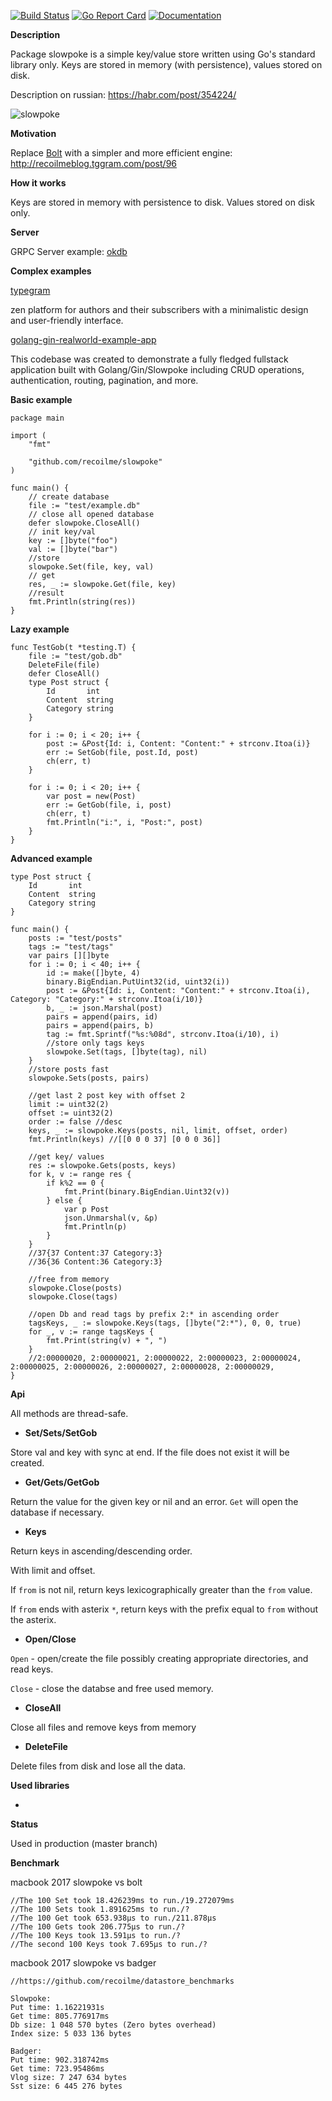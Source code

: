 [![Build Status](https://travis-ci.org/recoilme/slowpoke.svg?branch=master)](https://travis-ci.org/recoilme/slowpoke) [![Go Report Card](https://goreportcard.com/badge/github.com/recoilme/slowpoke)](https://goreportcard.com/report/github.com/recoilme/slowpoke)
[![Documentation](https://godoc.org/github.com/recoilme/slowpoke?status.svg)](https://godoc.org/github.com/recoilme/slowpoke)

**Description**

Package slowpoke is a simple key/value store written using Go's standard library only. Keys are stored in memory (with persistence), values stored on disk.

Description on russian: https://habr.com/post/354224/

![slowpoke](http://tggram.com/media/recoilme/photos/file_488344.jpg)

**Motivation**

Replace [Bolt](https://github.com/boltdb/bolt) with a simpler and more efficient engine: http://recoilmeblog.tggram.com/post/96

**How it works**

Keys are stored in memory with persistence to disk. Values stored on disk only.


**Server**


GRPC Server example: [okdb](https://github.com/recoilme/okdb)

**Complex examples**

[typegram](https://github.com/recoilme/tgram)

zen platform for authors and their subscribers with a minimalistic design and user-friendly interface.

[golang-gin-realworld-example-app](https://github.com/recoilme/golang-gin-realworld-example-app)

This codebase was created to demonstrate a fully fledged fullstack application built with Golang/Gin/Slowpoke including CRUD operations, authentication, routing, pagination, and more.


**Basic example**

```golang
package main

import (
	"fmt"

	"github.com/recoilme/slowpoke"
)

func main() {
	// create database
	file := "test/example.db"
	// close all opened database
	defer slowpoke.CloseAll()
	// init key/val
	key := []byte("foo")
	val := []byte("bar")
	//store
	slowpoke.Set(file, key, val)
	// get
	res, _ := slowpoke.Get(file, key)
	//result
	fmt.Println(string(res))
}
```

**Lazy example**

```golang
func TestGob(t *testing.T) {
	file := "test/gob.db"
	DeleteFile(file)
	defer CloseAll()
	type Post struct {
		Id       int
		Content  string
		Category string
	}

	for i := 0; i < 20; i++ {
		post := &Post{Id: i, Content: "Content:" + strconv.Itoa(i)}
		err := SetGob(file, post.Id, post)
		ch(err, t)
	}

	for i := 0; i < 20; i++ {
		var post = new(Post)
		err := GetGob(file, i, post)
		ch(err, t)
		fmt.Println("i:", i, "Post:", post)
	}
}
```

**Advanced example**

```golang
type Post struct {
	Id       int
	Content  string
	Category string
}

func main() {
	posts := "test/posts"
	tags := "test/tags"
	var pairs [][]byte
	for i := 0; i < 40; i++ {
		id := make([]byte, 4)
		binary.BigEndian.PutUint32(id, uint32(i))
		post := &Post{Id: i, Content: "Content:" + strconv.Itoa(i), Category: "Category:" + strconv.Itoa(i/10)}
		b, _ := json.Marshal(post)
		pairs = append(pairs, id)
		pairs = append(pairs, b)
		tag := fmt.Sprintf("%s:%08d", strconv.Itoa(i/10), i)
		//store only tags keys
		slowpoke.Set(tags, []byte(tag), nil)
	}
	//store posts fast
	slowpoke.Sets(posts, pairs)

	//get last 2 post key with offset 2
	limit := uint32(2)
	offset := uint32(2)
	order := false //desc
	keys, _ := slowpoke.Keys(posts, nil, limit, offset, order)
	fmt.Println(keys) //[[0 0 0 37] [0 0 0 36]]

	//get key/ values
	res := slowpoke.Gets(posts, keys)
	for k, v := range res {
		if k%2 == 0 {
			fmt.Print(binary.BigEndian.Uint32(v))
		} else {
			var p Post
			json.Unmarshal(v, &p)
			fmt.Println(p)
		}
	}
	//37{37 Content:37 Category:3}
	//36{36 Content:36 Category:3}

	//free from memory
	slowpoke.Close(posts)
	slowpoke.Close(tags)

	//open Db and read tags by prefix 2:* in ascending order
	tagsKeys, _ := slowpoke.Keys(tags, []byte("2:*"), 0, 0, true)
	for _, v := range tagsKeys {
		fmt.Print(string(v) + ", ")
	}
	//2:00000020, 2:00000021, 2:00000022, 2:00000023, 2:00000024, 2:00000025, 2:00000026, 2:00000027, 2:00000028, 2:00000029,
}
```

**Api**

All methods are thread-safe.


- **Set/Sets/SetGob** 

Store val and key with sync at end. If the file does not exist it will be created. 


- **Get/Gets/GetGob** 

Return the value for the given key or nil and an error. `Get` will open the database if necessary.

- **Keys** 

Return keys in ascending/descending order. 

With limit and offset.

If `from` is not nil, return keys lexicographically greater than the `from` value.

If `from` ends with asterix `*`, return keys with the prefix equal to `from` without the asterix.

- **Open/Close** 

`Open` - open/create the file possibly creating appropriate directories, and read keys.

`Close` - close the databse and free used memory.


- **CloseAll** 

Close all files and remove keys from memory


- **DeleteFile** 

Delete files from disk and lose all the data.


**Used libraries**

-

**Status**

Used in production (master branch)


**Benchmark**


macbook 2017 slowpoke vs bolt

```
//The 100 Set took 18.426239ms to run./19.272079ms
//The 100 Sets took 1.891625ms to run./?
//The 100 Get took 653.938µs to run./211.878µs
//The 100 Gets took 206.775µs to run./?
//The 100 Keys took 13.591µs to run./?
//The second 100 Keys took 7.695µs to run./?
```

macbook 2017 slowpoke vs badger


```
//https://github.com/recoilme/datastore_benchmarks

Slowpoke:
Put time: 1.16221931s
Get time: 805.776917ms
Db size: 1 048 570 bytes (Zero bytes overhead)
Index size: 5 033 136 bytes

Badger:
Put time: 902.318742ms
Get time: 723.95486ms
Vlog size: 7 247 634 bytes
Sst size: 6 445 276 bytes
```
